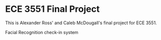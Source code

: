 # ECE 3551 Final Project
This is Alexander Ross' and Caleb McDougall's final project for ECE 3551.

Facial Recognition check-in system

